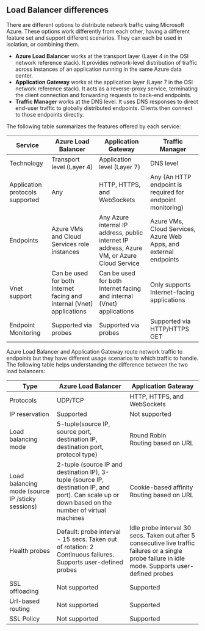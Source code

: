 ## Load Balancer differences

There are different options to distribute network traffic using Microsoft Azure. These options work differently from each other, having a different feature set and support different scenarios. They can each be used in isolation, or combining them.

* **Azure Load Balancer** works at the transport layer (Layer 4 in the OSI network reference stack). It provides network-level distribution of traffic across instances of an application running in the same Azure data center.
* **Application Gateway** works at the application layer (Layer 7 in the OSI network reference stack). It acts as a reverse-proxy service, terminating the client connection and forwarding requests to back-end endpoints.
* **Traffic Manager** works at the DNS level.  It uses DNS responses to direct end-user traffic to globally distributed endpoints. Clients then connect to those endpoints directly.

The following table summarizes the features offered by each service:

| Service | Azure Load Balancer | Application Gateway | Traffic Manager |
| --- | --- | --- | --- |
| Technology |Transport level (Layer 4) |Application level (Layer 7) |DNS level |
| Application protocols supported |Any |HTTP, HTTPS, and WebSockets |Any (An HTTP endpoint is required for endpoint monitoring) |
| Endpoints |Azure VMs and Cloud Services role instances |Any Azure internal IP address, public internet IP address, Azure VM, or Azure Cloud Service |Azure VMs, Cloud Services, Azure Web Apps, and external endpoints |
| Vnet support |Can be used for both Internet facing and internal (Vnet) applications |Can be used for both Internet facing and internal (Vnet) applications |Only supports Internet-facing applications |
| Endpoint Monitoring |Supported via probes |Supported via probes |Supported via HTTP/HTTPS GET |

Azure Load Balancer and Application Gateway route network traffic to endpoints but they have different usage scenarios to which traffic to handle. The following table helps understanding the difference between the two load balancers:

| Type | Azure Load Balancer | Application Gateway |
| --- | --- | --- |
| Protocols |UDP/TCP |HTTP, HTTPS, and WebSockets |
| IP reservation |Supported |Not supported |
| Load balancing mode |5-tuple(source IP, source port, destination IP, destination port, protocol type) |Round Robin<br>Routing based on URL |
| Load balancing mode (source IP /sticky sessions) |2-tuple (source IP and destination IP), 3-tuple (source IP, destination IP, and port). Can scale up or down based on the number of virtual machines |Cookie-based affinity<br>Routing based on URL |
| Health probes |Default: probe interval - 15 secs. Taken out of rotation: 2 Continuous failures. Supports user-defined probes |Idle probe interval 30 secs. Taken out after 5 consecutive live traffic failures or a single probe failure in idle mode. Supports user-defined probes |
| SSL offloading |Not supported |Supported |
| Url-based routing | Not supported | Supported|
| SSL Policy | Not supported | Supported|
